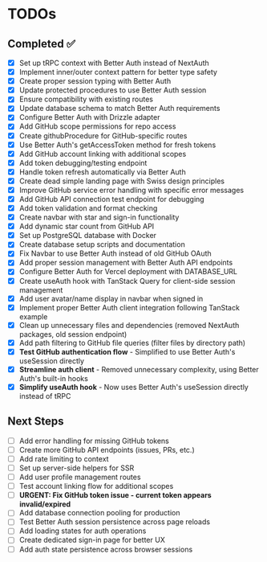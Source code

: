 # TODOs

## Completed ✅
- [x] Set up tRPC context with Better Auth instead of NextAuth
- [x] Implement inner/outer context pattern for better type safety
- [x] Create proper session typing with Better Auth
- [x] Update protected procedures to use Better Auth session
- [x] Ensure compatibility with existing routes
- [x] Update database schema to match Better Auth requirements
- [x] Configure Better Auth with Drizzle adapter
- [x] Add GitHub scope permissions for repo access
- [x] Create githubProcedure for GitHub-specific routes
- [x] Use Better Auth's getAccessToken method for fresh tokens
- [x] Add GitHub account linking with additional scopes
- [x] Add token debugging/testing endpoint
- [x] Handle token refresh automatically via Better Auth
- [x] Create dead simple landing page with Swiss design principles
- [x] Improve GitHub service error handling with specific error messages
- [x] Add GitHub API connection test endpoint for debugging
- [x] Add token validation and format checking
- [x] Create navbar with star and sign-in functionality
- [x] Add dynamic star count from GitHub API
- [x] Set up PostgreSQL database with Docker
- [x] Create database setup scripts and documentation
- [x] Fix Navbar to use Better Auth instead of old GitHub OAuth
- [x] Add proper session management with Better Auth API endpoints
- [x] Configure Better Auth for Vercel deployment with DATABASE_URL
- [x] Create useAuth hook with TanStack Query for client-side session management
- [x] Add user avatar/name display in navbar when signed in
- [x] Implement proper Better Auth client integration following TanStack example
- [x] Clean up unnecessary files and dependencies (removed NextAuth packages, old session endpoint)
- [x] Add path filtering to GitHub file queries (filter files by directory path)
- [x] **Test GitHub authentication flow** - Simplified to use Better Auth's useSession directly
- [x] **Streamline auth client** - Removed unnecessary complexity, using Better Auth's built-in hooks
- [x] **Simplify useAuth hook** - Now uses Better Auth's useSession directly instead of tRPC

## Next Steps
- [ ] Add error handling for missing GitHub tokens
- [ ] Create more GitHub API endpoints (issues, PRs, etc.)
- [ ] Add rate limiting to context
- [ ] Set up server-side helpers for SSR
- [ ] Add user profile management routes
- [ ] Test account linking flow for additional scopes
- [ ] **URGENT: Fix GitHub token issue - current token appears invalid/expired**
- [ ] Add database connection pooling for production
- [ ] Test Better Auth session persistence across page reloads
- [ ] Add loading states for auth operations
- [ ] Create dedicated sign-in page for better UX
- [ ] Add auth state persistence across browser sessions 